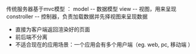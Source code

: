 传统服务器基于mvc模型 ：
model -- 数据模型
view -- 视图，用来呈现
constroller -- 控制器，负责加载数据并先择视图来呈现数据
- 直接为客户端返回渲染好的页面  
- 前后端不分离
- 不适合现在的应用场景：一个应用会有多个用户端（eg. web, pc, 移动端 ）